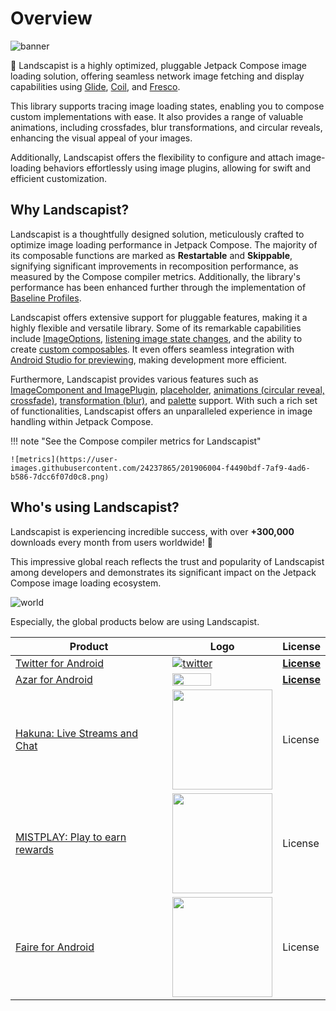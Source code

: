 # Overview

![banner](https://user-images.githubusercontent.com/24237865/127760344-bb042fe8-23e1-4014-b208-b7b549d32086.png)

🌻 Landscapist is a highly optimized, pluggable Jetpack Compose image loading solution, offering seamless network image fetching and display capabilities using [Glide](https://github.com/bumptech/glide), [Coil](https://github.com/coil-kt/coil), and [Fresco](https://github.com/facebook/fresco). 

This library supports tracing image loading states, enabling you to compose custom implementations with ease. It also provides a range of valuable animations, including crossfades, blur transformations, and circular reveals, enhancing the visual appeal of your images. 

Additionally, Landscapist offers the flexibility to configure and attach image-loading behaviors effortlessly using image plugins, allowing for swift and efficient customization. 

## Why Landscapist?

Landscapist is a thoughtfully designed solution, meticulously crafted to optimize image loading performance in Jetpack Compose. The majority of its composable functions are marked as **Restartable** and **Skippable**, signifying significant improvements in recomposition performance, as measured by the Compose compiler metrics. Additionally, the library's performance has been enhanced further through the implementation of [Baseline Profiles](https://android-developers.googleblog.com/2022/01/improving-app-performance-with-baseline.html).

Landscapist offers extensive support for pluggable features, making it a highly flexible and versatile library. Some of its remarkable capabilities include [ImageOptions](https://github.com/skydoves/landscapist#imageoptions),  [listening image state changes](https://github.com/skydoves/landscapist#listening-image-state-changes), and the ability to create [custom composables](https://github.com/skydoves/landscapist#custom-composables). It even offers seamless integration with [Android Studio for previewing](https://github.com/skydoves/landscapist#preview-on-android-studio), making development more efficient.

Furthermore, Landscapist provides various features such as [ImageComponent and ImagePlugin](https://github.com/skydoves/landscapist#imagecomponent-and-imageplugin), [placeholder](https://github.com/skydoves/landscapist#placeholder), [animations (circular reveal, crossfade)](https://github.com/skydoves/landscapist#animation), [transformation (blur)](https://github.com/skydoves/landscapist#transformation), and [palette](https://github.com/skydoves/landscapist#palette) support. With such a rich set of functionalities, Landscapist offers an unparalleled experience in image handling within Jetpack Compose.

!!! note "See the Compose compiler metrics for Landscapist"
    
    ![metrics](https://user-images.githubusercontent.com/24237865/201906004-f4490bdf-7af9-4ad6-b586-7dcc6f07d0c8.png)


## Who's using Landscapist?


Landscapist is experiencing incredible success, with over **+300,000** downloads every month from users worldwide! 🚀 

This impressive global reach reflects the trust and popularity of Landscapist among developers and demonstrates its significant impact on the Jetpack Compose image loading ecosystem.

![world](https://user-images.githubusercontent.com/24237865/196018576-a9c87534-81a2-4618-8519-0024b67964bf.png)

Especially, the global products below are using Landscapist.

| Product | Logo | License |
| ------- | ---- | ------- |
| [Twitter for Android](https://play.google.com/store/apps/details?id=com.twitter.android) | [![twitter](https://user-images.githubusercontent.com/24237865/125583182-9527dd48-433e-4e17-ae52-3f2bb544a847.jpg)](https://play.google.com/store/apps/details?id=com.twitter.android) | **[License](https://user-images.githubusercontent.com/24237865/125583736-f0ffa76f-8f87-433b-a9fd-192231dc5e63.jpg)** |
| [Azar for Android](https://play.google.com/store/apps/details?id=com.azarlive.android) | <img src="https://user-images.githubusercontent.com/24237865/155271118-2bbd5087-58b3-4360-a545-8fe4fc42efc8.jpg" width="62%" /> | **[License](https://user-images.githubusercontent.com/24237865/155270807-5edcab23-2690-4c05-a068-885ee5558b25.jpeg)** |
|[Hakuna: Live Streams and Chat](https://play.google.com/store/apps/details?id=com.movefastcompany.bora) | <img src="https://user-images.githubusercontent.com/24237865/218469230-64747182-cda3-443c-b90f-b43728d63ffa.png" width="160px" /> | License |
|[MISTPLAY: Play to earn rewards](https://play.google.com/store/apps/details?id=com.mistplay.mistplay) | <img src="https://github.com/skydoves/landscapist/assets/24237865/0693b2f6-174d-45cb-a84e-79e9839348db" width="160px" /> | License |
| [Faire for Android](https://play.google.com/store/apps/details?id=com.faire.retailer&hl=en_CA&gl=US) | <img src="https://user-images.githubusercontent.com/24237865/158280614-2740e38d-ca47-49f8-a493-3eb98d7e6b27.png" width="160px" /> | License |
